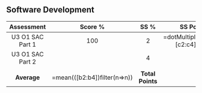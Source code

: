 ## Software Development
|    Assessment    |           Score %            |       SS %       |             SS Points             |
| :--------------: | :--------------------------: | :--------------: | :-------------------------------: |
| U3 O1 SAC Part 1 |             100              |        2         | =dotMultiply([b2:b4],[c2:c4])/100 |
| U3 O1 SAC Part 2 |                              |        4         |                                   |
|                  |                              |                  |                                   |
|   **Average**    | =mean(([b2:b4])filter(n=>n)) | **Total Points** |                                   |
